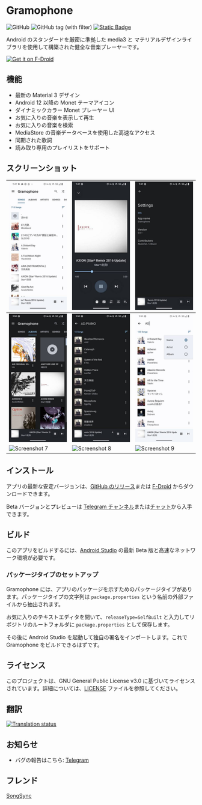 # Gramophone
![GitHub](https://img.shields.io/github/license/AkaneTan/Gramophone?style=flat-square&logoColor=white&labelColor=black&color=white)
![GitHub tag (with filter)](https://img.shields.io/github/v/tag/AkaneTan/Gramophone?style=flat-square&logoColor=white&labelColor=black&color=white)
[![Static Badge](https://img.shields.io/badge/Telegram-Content?style=flat-square&logo=telegram&logoColor=black&color=white)](https://t.me/AkaneDev)

Android のスタンダードを厳密に準拠した media3 と マテリアルデザインライブラリを使用して構築された健全な音楽プレーヤーです。

[<img src="https://fdroid.gitlab.io/artwork/badge/get-it-on.png"
     alt="Get it on F-Droid"
     height="80">](https://f-droid.org/packages/org.akanework.gramophone/)

## 機能
- 最新の Material 3 デザイン
- Android 12 以降の Monet テーマアイコン
- ダイナミックカラー Monet プレーヤー UI
- お気に入りの音楽を表示して再生
- お気に入りの音楽を検索
- MediaStore の音楽データベースを使用した高速なアクセス
- 同期された歌詞
- 読み取り専用のプレイリストをサポート

## スクリーンショット
| ![Screenshot 1](https://raw.githubusercontent.com/AkaneTan/Gramophone/beta/fastlane/metadata/android/en-US/images/phoneScreenshots/screenshot_1.jpg) | ![Screenshot 2](https://raw.githubusercontent.com/AkaneTan/Gramophone/beta/fastlane/metadata/android/en-US/images/phoneScreenshots/screenshot_2.jpg) | ![Screenshot 3](https://raw.githubusercontent.com/AkaneTan/Gramophone/beta/fastlane/metadata/android/en-US/images/phoneScreenshots/screenshot_3.jpg) |
|------------------------------------------------------------------------------------------------------------------------------------------------------|------------------------------------------------------------------------------------------------------------------------------------------------------|------------------------------------------------------------------------------------------------------------------------------------------------------|
| ![Screenshot 4](https://raw.githubusercontent.com/AkaneTan/Gramophone/beta/fastlane/metadata/android/en-US/images/phoneScreenshots/screenshot_4.jpg) | ![Screenshot 5](https://raw.githubusercontent.com/AkaneTan/Gramophone/beta/fastlane/metadata/android/en-US/images/phoneScreenshots/screenshot_5.jpg) | ![Screenshot 6](https://raw.githubusercontent.com/AkaneTan/Gramophone/beta/fastlane/metadata/android/en-US/images/phoneScreenshots/screenshot_6.jpg) |
| ![Screenshot 7](https://raw.githubusercontent.com/AkaneTan/Gramophone/beta/fastlane/metadata/android/en-US/images/phoneScreenshots/screenshot_7.jpg) | ![Screenshot 8](https://raw.githubusercontent.com/AkaneTan/Gramophone/beta/fastlane/metadata/android/en-US/images/phoneScreenshots/screenshot_8.jpg) | ![Screenshot 9](https://raw.githubusercontent.com/AkaneTan/Gramophone/beta/fastlane/screenshot_9.jpg) |


## インストール
アプリの最新な安定バージョンは、[GitHub のリリース](https://github.com/AkaneTan/Gramophone/releases/latest)または [F-Droid](https://f-droid.org/packages/org.akanework.gramophone/) からダウンロードできます。

Beta バージョンとプレビューは [Telegram チャンネル](https://t.me/FoedusProgramme)または[チャット](https://t.me/FoedusDiscussion)から入手できます。

## ビルド
このアプリをビルドするには、[Android Studio](https://developer.android.com/studio) の最新 Beta 版と高速なネットワーク環境が必要です。

### パッケージタイプのセットアップ
Gramophone には、アプリのパッケージを示すためのパッケージタイプがあります。パッケージタイプの文字列は `package.properties` という名前の外部ファイルから抽出されます。

お気に入りのテキストエディタを開いて、`releaseType=SelfBuilt` と入力してリポジトリのルートフォルダに `package.properties` として保存します。

その後に Android Studio を起動して独自の署名をインポートします。これで Gramophone をビルドできるはずです。

## ライセンス
このプロジェクトは、GNU General Public License v3.0 に基づいてライセンスされています。詳細については、[LICENSE](https://github.com/AkaneTan/Gramophone/blob/beta/LICENSE) ファイルを参照してください。

## 翻訳
<a href="https://hosted.weblate.org/engage/gramophone/">
<img src="https://hosted.weblate.org/widget/gramophone/strings-xml/287x66-white.png" alt="Translation status" />
</a>

## お知らせ
- バグの報告はこちら: [Telegram](https://t.me/FoedusDiscussion)

## フレンド
[SongSync](https://github.com/lambada10/songsync)
